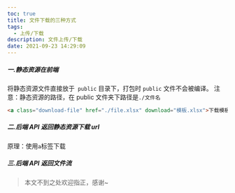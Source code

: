 ```yaml
---
toc: true
title: 文件下载的三种方式
tags:
  - 上传/下载
description: 文件上传/下载
date: 2021-09-23 14:29:09
---
```


##### 一.静态资源在前端

将静态资源文件直接放于` public` 目录下，打包时 `public` 文件不会被编译。
注意：静态资源的路径，在 public 文件夹下路径是`./文件名`

```html
<a class="download-file" href="./file.xlsx" download="模板.xlsx">下载模板文件</a>
```

##### 二.后端 API 返回静态资源下载 url

原理：使用`a`标签下载

##### 三.后端 API 返回文件流

<!--more-->

> 本文不到之处欢迎指正，感谢~
